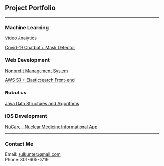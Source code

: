 ## Project Portfolio
---

### Machine Learning
[Video Analytics](/pdf/sample_presentation.pdf)

[Covid-19 Chatbot + Mask Detector](/project_pages/chatbot)

### Web Development
[Nonprofit Management System](/project_pages/rmra)

[AWS S3 + Elasticsearch Front-end](http://example.com/)

### Robotics
[Java Data Structures and Algorithms](http://example.com/)

### iOS Development
[NuCare - Nuclear Medicine Informational App](/project_pages/nucare)

---
### Contact Me
Email: sulkunte@gmail.com
<br>
Phone: 301-605-0719
